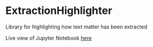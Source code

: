 # ExtractionHighlighter
Library for highlighting how text matter has been extracted

Live view of Jupyter Notebook [here](https://mybinder.org/v2/gh/debrief/ExtractionHighlighter/master)
